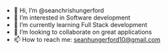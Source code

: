 - 👋 Hi, I’m @seanchrishungerford
- 👀 I’m interested in Software development 
- 🌱 I’m currently learning Full Stack development
- 💞️ I’m looking to collaborate on great applications 
- 📫 How to reach me: seanhungerford10@gmail.com

<!---
seanchrishungerford/seanchrishungerford is a ✨ special ✨ repository because its `README.md` (this file) appears on your GitHub profile.
You can click the Preview link to take a look at your changes.
--->
